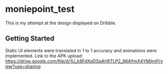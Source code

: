 # moniepoint_test

This is my attempt at the design displayed on Dribble.

## Getting Started

Static UI elements were translated in 1 to 1 accuracy and animations were implemented. Link to the APK upload: https://drive.google.com/file/d/1U_k8FdXqDSqAhRTLP2_96AYmX4YMjImP/view?usp=sharing
